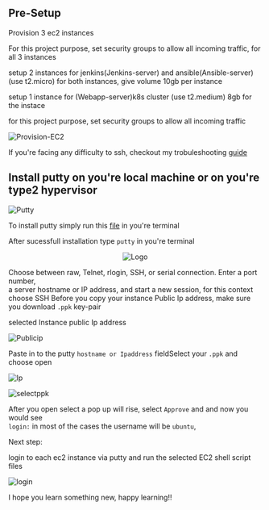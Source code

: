 
## Pre-Setup

Provision 3 ec2 instances 

For this project purpose, set security groups to allow all incoming traffic, for all 3 instances

setup 2 instances for jenkins(Jenkins-server) and ansible(Ansible-server) (use t2.micro) for both instances, give volume 10gb per instance

setup 1 instance for (Webapp-server)k8s cluster (use t2.medium) 8gb for the instace

for this project purpose, set security groups to allow all incoming traffic 
<br>

![Provision-EC2](https://user-images.githubusercontent.com/58173938/196746222-fc3342f2-9e7e-43a3-978b-9ace8aebe186.png)

If you're facing any difficulty to ssh, checkout my trobuleshooting [guide](https://www.reddit.com/user/Mohanse7/comments/y7uu26/troubleshootingfixing_ssm_agent_how_to_perform/)

## Install putty on you're local machine or on you're type2 hypervisor


![Putty](https://user-images.githubusercontent.com/58173938/196749934-9f174ba0-8eb0-4454-8689-a64d0b3c3e75.png)

To install putty simply run this [file]() in you're terminal 

After sucessfull installation type `putty` in you're terminal
<br />

<div align="center">
  <img src="https://user-images.githubusercontent.com/58173938/196751664-7afc0154-1fd9-42ad-b4a2-f926bf205b71.png" alt="Logo" >
</div>

Choose between raw, Telnet, rlogin, SSH, or serial connection. Enter a port number, <br>
a server hostname or IP address, and start a new session, for this context choose SSH
Before you copy your instance Public Ip address, make sure you download `.ppk` key-pair 
 
selected Instance public Ip address 
 
![Publicip](https://user-images.githubusercontent.com/58173938/196752930-0b1bf2c5-bb59-4e3a-b63d-81a7793ea98d.png)
 
Paste in to the putty `hostname or Ipaddress` fieldSelect your `.ppk` and choose open
 
![Ip](https://user-images.githubusercontent.com/58173938/196753609-f0f8223c-29ec-48f0-a105-b8e1cf2f152c.png)
 

![selectppk](https://user-images.githubusercontent.com/58173938/196754035-352d525a-a256-47a9-b744-2c6b93bcb570.png)

After you open select a pop up will rise, select `Approve` and and now you would see <br>
`login:` in most of the cases the username will be `ubuntu`, 

Next step:

login to each ec2 instance via putty and run the selected EC2 shell script files 

![login](https://user-images.githubusercontent.com/58173938/196754983-6a26f679-839f-463b-afcc-19c6ffee605b.png)


I hope you learn something new, happy learning!!


 
